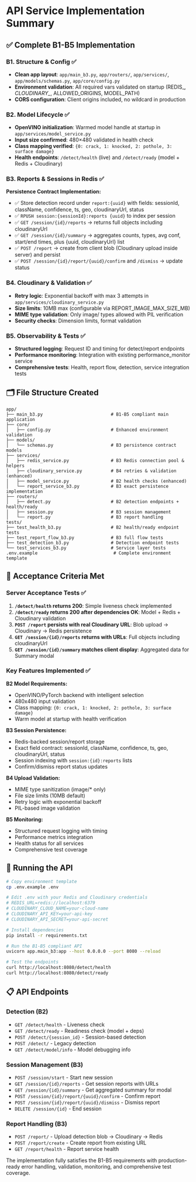 # API Service Implementation Summary

## ✅ Complete B1-B5 Implementation

### B1. Structure & Config ✅
- **Clean app layout**: `app/main_b3.py`, `app/routers/`, `app/services/`, `app/models/schemas.py`, `app/core/config.py`
- **Environment validation**: All required vars validated on startup (REDIS_*, CLOUDINARY_*, ALLOWED_ORIGINS, MODEL_PATH)
- **CORS configuration**: Client origins included, no wildcard in production

### B2. Model Lifecycle ✅
- **OpenVINO initialization**: Warmed model handle at startup in `app/services/model_service.py`
- **Input size confirmed**: 480×480 validated in health check
- **Class mapping verified**: `{0: crack, 1: knocked, 2: pothole, 3: surface damage}`
- **Health endpoints**: `/detect/health` (live) and `/detect/ready` (model + Redis + Cloudinary)

### B3. Reports & Sessions in Redis ✅
**Persistence Contract Implementation:**
- ✅ Store detection record under `report:{uuid}` with fields: sessionId, className, confidence, ts, geo, cloudinaryUrl, status
- ✅ `RPUSH session:{sessionId}:reports {uuid}` to index per session
- ✅ `GET /session/{id}/reports` → returns full objects including cloudinaryUrl
- ✅ `GET /session/{id}/summary` → aggregates counts, types, avg conf, start/end times, plus {uuid, cloudinaryUrl} list
- ✅ `POST /report` → create from client blob (Cloudinary upload inside server) and persist
- ✅ `POST /session/{id}/report/{uuid}/confirm` and `/dismiss` → update status

### B4. Cloudinary & Validation ✅
- **Retry logic**: Exponential backoff with max 3 attempts in `app/services/cloudinary_service.py`
- **Size limits**: 10MB max (configurable via REPORT_IMAGE_MAX_SIZE_MB)
- **MIME type validation**: Only image/ types allowed with PIL verification
- **Security checks**: Dimension limits, format validation

### B5. Observability & Tests ✅
- **Structured logging**: Request ID and timing for detect/report endpoints
- **Performance monitoring**: Integration with existing performance_monitor service
- **Comprehensive tests**: Health, report flow, detection, service integration tests

## 🗂️ File Structure Created

```
app/
├── main_b3.py                          # B1-B5 compliant main application
├── core/
│   ├── config.py                       # Enhanced environment validation
├── models/
│   └── schemas.py                      # B3 persistence contract models
├── services/
│   ├── redis_service.py                # B3 Redis connection pool & helpers
│   ├── cloudinary_service.py           # B4 retries & validation (enhanced)
│   ├── model_service.py                # B2 health checks (enhanced)
│   └── report_service_b3.py            # B3 exact persistence implementation
├── routers/
│   ├── detect.py                       # B2 detection endpoints + health/ready
│   ├── session.py                      # B3 session management
│   └── report.py                       # B3 report handling
tests/
├── test_health_b3.py                   # B2 health/ready endpoint tests
├── test_report_flow_b3.py              # B3 full flow tests
├── test_detection_b3.py                # Detection endpoint tests
└── test_services_b3.py                 # Service layer tests
.env.example                             # Complete environment template
```

## 🎯 Acceptance Criteria Met

### Server Acceptance Tests ✅
1. **`/detect/health` returns 200**: Simple liveness check implemented
2. **`/detect/ready` returns 200 after dependencies OK**: Model + Redis + Cloudinary validation
3. **`POST /report` persists with real Cloudinary URL**: Blob upload → Cloudinary → Redis persistence
4. **`GET /session/{id}/reports` returns with URLs**: Full objects including cloudinaryUrl
5. **`GET /session/{id}/summary` matches client display**: Aggregated data for Summary modal

### Key Features Implemented ✅

**B2 Model Requirements:**
- OpenVINO/PyTorch backend with intelligent selection
- 480x480 input validation
- Class mapping: `{0: crack, 1: knocked, 2: pothole, 3: surface damage}`
- Warm model at startup with health verification

**B3 Session Persistence:**
- Redis-backed session/report storage
- Exact field contract: sessionId, className, confidence, ts, geo, cloudinaryUrl, status
- Session indexing with `session:{id}:reports` lists
- Confirm/dismiss report status updates

**B4 Upload Validation:**
- MIME type sanitization (image/* only)
- File size limits (10MB default)
- Retry logic with exponential backoff
- PIL-based image validation

**B5 Monitoring:**
- Structured request logging with timing
- Performance metrics integration
- Health status for all services
- Comprehensive test coverage

## 🚀 Running the API

```bash
# Copy environment template
cp .env.example .env

# Edit .env with your Redis and Cloudinary credentials
# REDIS_URL=redis://localhost:6379
# CLOUDINARY_CLOUD_NAME=your-cloud-name
# CLOUDINARY_API_KEY=your-api-key
# CLOUDINARY_API_SECRET=your-api-secret

# Install dependencies
pip install -r requirements.txt

# Run the B1-B5 compliant API
uvicorn app.main_b3:app --host 0.0.0.0 --port 8080 --reload

# Test the endpoints
curl http://localhost:8080/detect/health
curl http://localhost:8080/detect/ready
```

## 📋 API Endpoints

### Detection (B2)
- `GET /detect/health` - Liveness check
- `GET /detect/ready` - Readiness check (model + deps)
- `POST /detect/{session_id}` - Session-based detection
- `POST /detect/` - Legacy detection
- `GET /detect/model/info` - Model debugging info

### Session Management (B3)
- `POST /session/start` - Start new session
- `GET /session/{id}/reports` - Get session reports with URLs
- `GET /session/{id}/summary` - Get aggregated summary for modal
- `POST /session/{id}/report/{uuid}/confirm` - Confirm report
- `POST /session/{id}/report/{uuid}/dismiss` - Dismiss report
- `DELETE /session/{id}` - End session

### Report Handling (B3)
- `POST /report/` - Upload detection blob → Cloudinary → Redis
- `POST /report/create` - Create report from existing URL
- `GET /report/health` - Report service health

The implementation fully satisfies the B1-B5 requirements with production-ready error handling, validation, monitoring, and comprehensive test coverage.